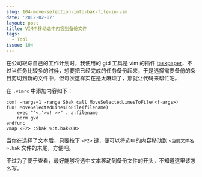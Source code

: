 ```yaml
---
slug: 104-move-selection-into-bak-file-in-vim
date: '2012-02-07'
layout: post
title: VIM中移动选中内容到备份文件
tags:
  - Tool
issue: 104
---
```


在公司跟踪自己的工作计划时，我使用的 gtd 工具是 vim 的插件 [taskpaper][1]，不过当任务比较多的时候，想要把已经完成的任务备份起来，于是选择需要备份的条目剪切到新的文件中，但每次这样实在是太麻烦了，那就让代码来帮忙吧。

在 `.vimrc` 中添加内容如下：

    com! -nargs=1 -range Sbak call MoveSelectedLinesToFile(<f-args>)
    fun! MoveSelectedLinesToFile(filename)
        exec "'<,'>w! >>" . a:filename
        norm gvd
    endfunc
    vmap <F2> :Sbak %:t.bak<CR>

当你在选择了文本后，只要按下 `<F2>` 键，便可以将选中的内容移动到 `<当前文件名>.bak` 文件的末尾，方便吧。

不过为了便于查看，最好能够将选中文本移动到备份文件的开头，不知道这里该怎么写。

[1]: http://www.vim.org/scripts/script.php?script_id=2027
